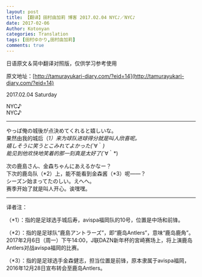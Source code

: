 ```yaml
---
layout: post
title: 【翻译】田村由加莉 博客 2017.02.04 NYC♪／NYC♪ 
date: 2017-02-06
Author: Kotonyan
categories: Translation
tags: [田村ゆかり,田村由加莉]
comments: true
---
```


日语原文＆简中翻译对照版，仅供学习参考使用

原文地址：[http://tamurayukari-diary.com/?eid=14](http://tamurayukari-diary.com/?eid=14) 

2017.02.04 Saturday

NYC♪  
NYC♪ 

---

やっぱ俺の城後が点決めてくれると嬉しいな。  
果然由我的城后（*1）来为球队进球得分就是叫人欣喜呢。  
嬉しそうに笑うとこみれてよかった(*´∀｀*)  
能见到他欢快地笑着的那一刻真是太好了(*´∀｀*)

次の鹿島さん、金森ちゃんにあえるかなー？  
下次的鹿岛队（*2）上，能不能看到金森酱（*3）呢——？  
シーズン始まってたのしい。えへへ。  
赛季开始了就是叫人开心。诶嘿嘿。

---

译者注：

（*1）：指的是足球选手城后寿，avispa福岡队的10号，位置是中场和前锋。

（*2）：指的是足球队“鹿島アントラーズ”，即“鹿岛Antlers”，意味“鹿岛鹿角”。2017年2月6日（周一）下午14:00，J联DAZN新年杯的宮崎赛场上，将上演鹿岛Antlers对战avispa福岡的比赛。

（*3）：指的是足球选手金森健志，担当位置是前锋，原本隶属于avispa福岡，2016年12月28日宣布转会至鹿岛Antlers。
